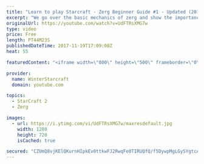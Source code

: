 ```yaml
---
title: "Learn to play Starcraft - Zerg Beginner Guide #1 - Updated (2017)"
excerpt: "We go over the basic mechanics of zerg and show the importance of understanding at least some of what your opponent is doing.  This guide is meant for players with an understanding of the objectives of starcraft but without any strong direction or gameplan, especially for each specific race! -- Watch"
originalUrl: https://youtube.com/watch?v=UdFTRsXMG7w
type: video
price: Free
length: PT44M23S
publishedDateTime: 2017-11-19T17:09:08Z
heat: 55

featuredContent: "<iframe width=\"800\" height=\"500\" frameborder=\"0\" src=\"https://www.youtube.com/embed/UdFTRsXMG7w\" allow=\"accelerometer; autoplay; encrypted-media; gyroscope; picture-in-picture\" allowfullscreen></iframe>"

provider:
  name: WinterStarcraft
  domain: youtube.com

topics:
  - StarCraft 2
  - Zerg

images:
  - url: https://i.ytimg.com/vi/UdFTRsXMG7w/maxresdefault.jpg
    width: 1280
    height: 720
    isCached: true

secured: "CZUmQ8vjKElQKurnHIpkEv0ttkwFJ2RwqFe0TIRUQfQ/f5DywpMgLGySYgtcADRbvScAblinG4GjmKzS4Yatd4o4jyMcDIOZq+klToMTxW/sxweyxYoN6KgT7NlkDlmyhX+qScC76gGJqUK8+fd8d+bJ1YumUeEXumxCcep3VFAJwptOiRa3Y/uxHWJC4Ef0h8NcdxZXwoQcsrJkM5NvaFzJe92z8clA99Xhws/0NXMik6iewBXEOTEaW2IpMynyJDv1/pXd69qlNI+q6JNrL3Pm2VbRQXBrV7Fs6vnwXW1eMabNxJnK8gp+32BMuNzbxay/xiRLJvY3s3Cs9fWzrTXNuJi+hiDKoLskQHQRo93chqGzvNMWvGtDVbgVuE46/XdeK80KUPX9RmgkEWw3W9OsIwUl/VCG+pDkdxI0WI6LS7qIVVQMsCPr+d1E1gI6;K9My5ImCvtNgxI+3oy3MRA=="
---
```


